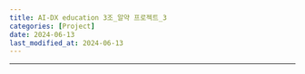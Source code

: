 ```yaml
---
title: AI-DX education 3조_알약 프로젝트_3
categories: [Project] 
date: 2024-06-13
last_modified_at: 2024-06-13
---
```




































---
